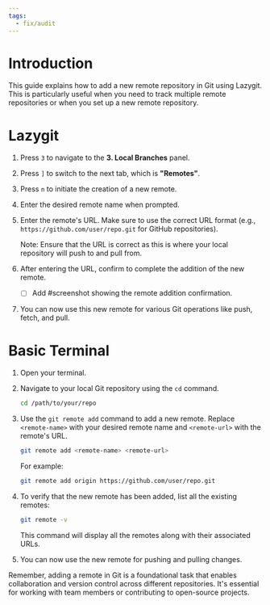 ```yaml
---
tags:
  - fix/audit
---
```

# Introduction
This guide explains how to add a new remote repository in Git using Lazygit. This is particularly useful when you need to track multiple remote repositories or when you set up a new remote repository.

# Lazygit
1. Press `3` to navigate to the **3. Local Branches** panel.
2. Press `]` to switch to the next tab, which is **"Remotes"**.
3. Press `n` to initiate the creation of a new remote.
4. Enter the desired remote name when prompted.
5. Enter the remote's URL. Make sure to use the correct URL format (e.g., `https://github.com/user/repo.git` for GitHub repositories).

   Note: Ensure that the URL is correct as this is where your local repository will push to and pull from.

6. After entering the URL, confirm to complete the addition of the new remote.

   - [ ] Add #screenshot showing the remote addition confirmation.

7. You can now use this new remote for various Git operations like push, fetch, and pull.

# Basic Terminal
1. Open your terminal.
2. Navigate to your local Git repository using the `cd` command.
   ```bash
   cd /path/to/your/repo
   ```
3. Use the `git remote add` command to add a new remote. Replace `<remote-name>` with your desired remote name and `<remote-url>` with the remote's URL.
   ```bash
   git remote add <remote-name> <remote-url>
   ```
   For example:
   ```bash
   git remote add origin https://github.com/user/repo.git
   ```

4. To verify that the new remote has been added, list all the existing remotes:
   ```bash
   git remote -v
   ```
   This command will display all the remotes along with their associated URLs.

5. You can now use the new remote for pushing and pulling changes.

Remember, adding a remote in Git is a foundational task that enables collaboration and version control across different repositories. It's essential for working with team members or contributing to open-source projects.
